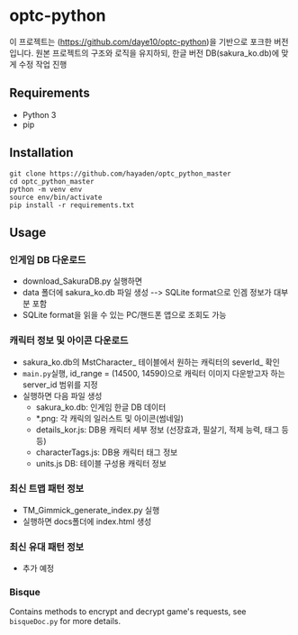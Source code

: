# optc-python
이 프로젝트는 (https://github.com/daye10/optc-python)을 기반으로 포크한 버전입니다.
원본 프로젝트의 구조와 로직을 유지하되, 한글 버전 DB(sakura_ko.db)에 맞게 수정 작업 진행

## Requirements

* Python 3
* pip

## Installation

```
git clone https://github.com/hayaden/optc_python_master
cd optc_python_master
python -m venv env
source env/bin/activate
pip install -r requirements.txt
```

## Usage

### 인게임 DB 다운로드
 * download_SakuraDB.py 실행하면
 * data 폴더에 sakura_ko.db 파일 생성 --> SQLite format으로 인겜 정보가 대부분 포함
 * SQLite format을 읽을 수 있는 PC/핸드폰 앱으로 조회도 가능

### 캐릭터 정보 및 아이콘 다운로드
* sakura_ko.db의 MstCharacter_ 테이블에서 원하는 캐릭터의 severId_ 확인 
* `main.py`실행, id_range = (14500, 14590)으로 캐릭터 이미지 다운받고자 하는 server_id  범위를 지정
* 실행하면 다음 파일 생성
  - sakura_ko.db: 인게임 한글 DB 데이터
  - *.png: 각 캐릭의 일러스트 및 아이콘(썸네일)
  - details_kor.js: DB용 캐릭터 세부 정보 (선장효과, 필살기, 적제 능력, 태그 등등)
  - characterTags.js: DB용 캐릭터 태그 정보 
  - units.js DB: 테이블 구성용 캐릭터 정보

### 최신 트맵 패턴 정보
* TM_Gimmick_generate_index.py 실행
* 실행하면 docs폴더에 index.html 생성


### 최신 유대 패턴 정보
* 추가 예정

### Bisque

Contains methods to encrypt and decrypt game's requests, see `bisqueDoc.py` for more details.